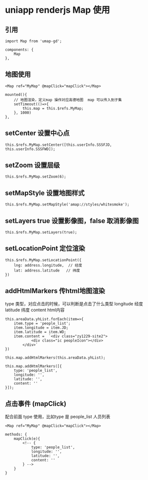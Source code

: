 # uniapp renderjs Map 使用

## 引用
```
import Map from 'umap-gd';

components: {
	Map
},
```

## 地图使用
```
<Map ref="MyMap" @mapClick="mapClick"></Map>

mounted(){
	// 地图渲染，定义map 操作对应高德地图  map 可以传入到子集
	setTimeout(()=>{
		this.map = this.$refs.MyMap;						
	}, 1000)
},
```

## setCenter  设置中心点  
```
this.$refs.MyMap.setCenter([this.userInfo.SSSFJD, this.userInfo.SSSFWD]);
```
## setZoom  设置层级
```
this.$refs.MyMap.setZoom(6);
```	

## setMapStyle 设置地图样式
```
this.$refs.MyMap.setMapStyle('amap://styles/whitesmoke');
``` 

## setLayers true 设置影像图，false 取消影像图
```
this.$refs.MyMap.setLayers(true);
``` 

## setLocationPoint  定位渲染
```
this.$refs.MyMap.setLocationPoint({
	lng: address.longitude,  // 经度
	lat: address.latitude   // 纬度
})
```

## addHtmlMarkers 传html地图渲染
type 类型，对应点击的时候，可以判断是点击了什么类型
longitude 经度
latitude 纬度
content html内容
```
this.areaData.yhList.forEach(item=>{
	item.type = 'people_list';
	item.longitude = item.JD;
	item.latitude = item.WD;
	item.content =  `<div class="zy1229-site2">
			<div class="ic peopleIcon"></div>
		</div>`
})

this.map.addHtmlMarkers(this.areaData.yhList);
```

```
this.map.addHtmlMarkers([{
	type: 'people_list',
	longitude: '',
	latitude: '',
	content: ''
}]);
```


## 点击事件 (mapClick)  
配合前面 type 使用，比如type 是 people_list 人员列表
```
<Map ref="MyMap" @mapClick="mapClick"></Map>

methods: {
	mapClick(e){
		<!-- {
			type: 'people_list',
			longitude: '',
			latitude: '',
			content: ''
		} -->
	}
}

```

